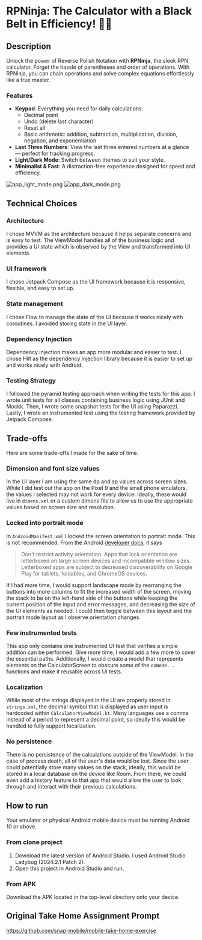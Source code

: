 # RPNinja: The Calculator with a Black Belt in Efficiency! 🥷💥

## Description
Unlock the power of Reverse Polish Notation with **RPNinja**, the sleek RPN calculator. Forget the 
hassle of parentheses and order of operations. With RPNinja, you can chain operations and solve
complex equations effortlessly like a true master.

### Features
- **Keypad**: Everything you need for daily calculations:
  - Decimal point
  - Undo (delete last character)
  - Reset all
  - Basic arithmetic: addition, subtraction, multiplication, division, negation, and exponentiation
- **Last Three Numbers**: View the last three entered numbers at a glance — perfect for tracking progress.
- **Light/Dark Mode**: Switch between themes to suit your style.
- **Minimalist & Fast**: A distraction-free experience designed for speed and efficiency.

![app_light_mode.png](/screenshots/app_light_mode.png)
![app_dark_mode.png](/screenshots/app_dark_mode.png)

## Technical Choices

### Architecture
I chose MVVM as the architecture because it helps separate concerns and is easy to test.
The ViewModel handles all of the business logic and provides a UI state which is observed by the View
and transformed into UI elements.

### UI framework
I chose Jetpack Compose as the UI framework because it is responsive, flexible, and easy to set up.

### State management
I chose Flow to manage the state of the UI because it works nicely with coroutines. I avoided storing
state in the UI layer.

### Dependency Injection
Dependency injection makes an app more modular and easier to test. I chose Hilt as the dependency
injection library because it is easier to set up and works nicely with Android.

### Testing Strategy
I followed the pyramid testing approach when writing the tests for this app. I wrote unit tests
for all classes containing business logic using JUnit and Mockk. Then, I wrote some snapshot tests
for the UI using Paparazzi. Lastly, I wrote an instrumented test using the testing framework provided
by Jetpack Compose.

## Trade-offs

Here are some trade-offs I made for the sake of time.

### Dimension and font size values
In the UI layer I am using the same dp and sp values across screen sizes. While I did test out the
app on the Pixel 9 and the small phone emulators, the values I selected may not work for every device.
Ideally, these would live in `dimens.xml` or a custom dimens file to allow us to use the appropriate
values based on screen size and resolution.

### Locked into portrait mode
In `AndroidManifest.xml` I locked the screen orientation to portrait mode. This is not recommended.
From the Android [developer docs](https://developer.android.com/develop/ui/compose/layouts/adaptive/adaptive-dos-and-donts#orientation), it says
 
> Don't restrict activity orientation. Apps that lock orientation are letterboxed on large screen devices and incompatible window sizes. 
Letterboxed apps are subject to decreased discoverability on Google Play for tablets, foldables, and ChromeOS devices.

If I had more time, I would support landscape mode by rearranging the buttons into more columns to
fit the increased width of the screen, moving the stack to be on the left-hand side of the buttons
while keeping the current position of the input and error messages, and decreasing the size of the
UI elements as needed. I could then toggle between this layout and the portrait mode layout as I
observe orientation changes.

### Few instrumented tests
This app only contains one instrumented UI test that verifies a simple addition can be performed.
Give more time, I would add a few more to cover the essential paths. Additionally, I would create
a model that represents elements on the CalculatorScreen to obscure some of the `onNode...` functions
and make it reusable across UI tests.

### Localization
While most of the strings displayed in the UI are properly stored in `strings.xml`, the decimal
symbol that is displayed as user input is hardcoded within `CalculatorViewModel.kt`. Many languages
use a comma instead of a period to represent a decimal point, so ideally this would be handled
to fully support localization.

### No persistence
There is no persistence of the calculations outside of the ViewModel. In the case of process death,
all of the user's data would be lost. Since the user could potentially store many values on the stack,
ideally, this would be stored in a local database on the device like Room. From there, we could
even add a history feature to that app that would allow the user to look through and interact with
their previous calculations.

## How to run
Your emulator or physical Android mobile device must be running Android 10 or above.

### From clone project
1. Download the latest version of Android Studio. I used Android Studio Ladybug (2024.2.1 Patch 2).
2. Open this project in Android Studio and run.

### From APK
Download the APK located in the top-level directory onto your device.

## Original Take Home Assignment Prompt
https://github.com/snap-mobile/mobile-take-home-exercise